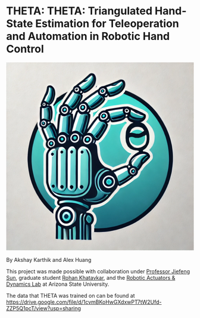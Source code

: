 # THETA: THETA: Triangulated Hand-State Estimation for Teleoperation and Automation in Robotic Hand Control
<center><img src="https://github.com/smokyfishy/THETA/blob/main/Logo.png?raw=true" alt="THETA Logo" width="600"/></center>

By Akshay Karthik and Alex Huang

This project was made possible with collaboration under [Professor Jiefeng Sun](https://jiefengsun.github.io), graduate student [Rohan Khatavkar](https://scholar.google.com/citations?user=QSV8b-EAAAAJ&hl=en), and the [Robotic Actuators & Dynamics Lab](https://sunrobotics.lab.asu.edu) at Arizona State University.

The data that THETA was trained on can be found at https://drive.google.com/file/d/1cvmBKoHwGXdxwPT7tW2Ufd-ZZP5Q1pcT/view?usp=sharing
